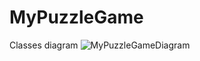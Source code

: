 # MyPuzzleGame

Classes diagram
![MyPuzzleGameDiagram](https://github.com/Kazuto337/MyPuzzleGame/assets/60271850/76e98f48-9a68-41f2-917f-2c19a834d463)

